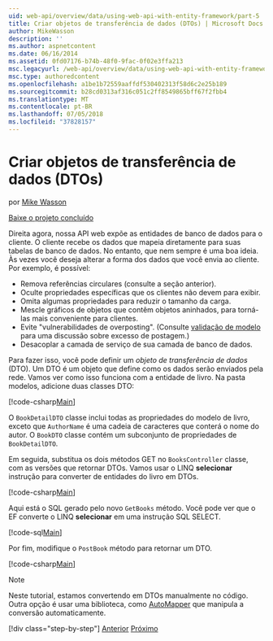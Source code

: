 ```yaml
---
uid: web-api/overview/data/using-web-api-with-entity-framework/part-5
title: Criar objetos de transferência de dados (DTOs) | Microsoft Docs
author: MikeWasson
description: ''
ms.author: aspnetcontent
ms.date: 06/16/2014
ms.assetid: 0fd07176-b74b-48f0-9fac-0f02e3ffa213
msc.legacyurl: /web-api/overview/data/using-web-api-with-entity-framework/part-5
msc.type: authoredcontent
ms.openlocfilehash: a1be1b72559aaffdf530402313f58d6c2e25b189
ms.sourcegitcommit: b28cd0313af316c051c2ff8549865bff67f2fbb4
ms.translationtype: MT
ms.contentlocale: pt-BR
ms.lasthandoff: 07/05/2018
ms.locfileid: "37828157"
---
```

<a name="create-data-transfer-objects-dtos"></a>Criar objetos de transferência de dados (DTOs)
====================
por [Mike Wasson](https://github.com/MikeWasson)

[Baixe o projeto concluído](https://github.com/MikeWasson/BookService)

Direita agora, nossa API web expõe as entidades de banco de dados para o cliente. O cliente recebe os dados que mapeia diretamente para suas tabelas de banco de dados. No entanto, que nem sempre é uma boa ideia. Às vezes você deseja alterar a forma dos dados que você envia ao cliente. Por exemplo, é possível:

- Remova referências circulares (consulte a seção anterior).
- Oculte propriedades específicas que os clientes não devem para exibir.
- Omita algumas propriedades para reduzir o tamanho da carga.
- Mescle gráficos de objetos que contêm objetos aninhados, para torná-las mais conveniente para clientes.
- Evite "vulnerabilidades de overposting". (Consulte [validação de modelo](../../formats-and-model-binding/model-validation-in-aspnet-web-api.md) para uma discussão sobre excesso de postagem.)
- Desacoplar a camada de serviço de sua camada de banco de dados.

Para fazer isso, você pode definir um *objeto de transferência de dados* (DTO). Um DTO é um objeto que define como os dados serão enviados pela rede. Vamos ver como isso funciona com a entidade de livro. Na pasta modelos, adicione duas classes DTO:

[!code-csharp[Main](part-5/samples/sample1.cs)]

O `BookDetailDTO` classe inclui todas as propriedades do modelo de livro, exceto que `AuthorName` é uma cadeia de caracteres que conterá o nome do autor. O `BookDTO` classe contém um subconjunto de propriedades de `BookDetailDTO`.

Em seguida, substitua os dois métodos GET no `BooksController` classe, com as versões que retornar DTOs. Vamos usar o LINQ **selecionar** instrução para converter de entidades do livro em DTOs.

[!code-csharp[Main](part-5/samples/sample2.cs)]

Aqui está o SQL gerado pelo novo `GetBooks` método. Você pode ver que o EF converte o LINQ **selecionar** em uma instrução SQL SELECT.

[!code-sql[Main](part-5/samples/sample3.sql)]

Por fim, modifique o `PostBook` método para retornar um DTO.

[!code-csharp[Main](part-5/samples/sample4.cs)]

> [!NOTE]
> Neste tutorial, estamos convertendo em DTOs manualmente no código. Outra opção é usar uma biblioteca, como [AutoMapper](http://automapper.org/) que manipula a conversão automaticamente.
> 
> [!div class="step-by-step"]
> [Anterior](part-4.md)
> [Próximo](part-6.md)
